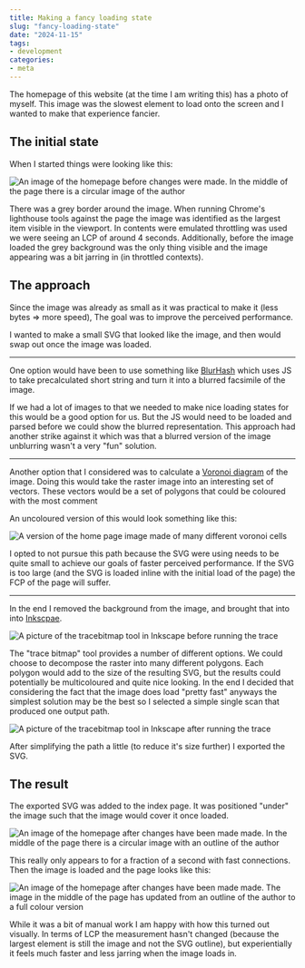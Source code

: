 ```yaml
---
title: Making a fancy loading state
slug: "fancy-loading-state"
date: "2024-11-15"
tags:
- development
categories:
- meta
---
```


The homepage of this website (at the time I am writing this) has a photo of
myself. This image was the slowest element to load onto the screen and I wanted
to make that experience fancier.

<!-- excerpt -->

## The initial state

When I started things were looking like this:

<img alt="An image of the homepage before changes were made. In the middle of the page there is a circular image of the author" src="/static/img/blog/2024-11-15-main_COJNQNBD/before.png"  class="small-centered-image"/>


There was a grey border around the image. When running Chrome's lighthouse
tools against the page the image was identified as the largest item visible in
the viewport. In contents were emulated throttling was used we were seeing an
LCP of around 4 seconds. Additionally, before the image loaded the grey
background was the only thing visible and the image appearing was a bit jarring
in (in throttled contexts).

## The approach

Since the image was already as small as it was practical to make it (less bytes
=> more speed), The goal was to improve the perceived performance.

I wanted to make a small SVG that looked like the image, and then would swap
out once the image was loaded.

---

One option would have been to use something like [BlurHash](https://blurha.sh/)
which uses JS to take precalculated short string and turn it into a blurred
facsimile of the image.

If we had a lot of images to that we needed to make nice loading states for
this would be a good option for us. But the JS would need to be loaded and
parsed before we could show the blurred representation. This approach had
another strike against it which was that a blurred version of the image
unblurring wasn't a very "fun" solution.

---

Another option that I considered was to calculate a [Voronoi
diagram](https://en.wikipedia.org/wiki/Voronoi_diagram) of the image. Doing
this would take the raster image into an interesting set of vectors. These
vectors would be a set of polygons that could be coloured with the most comment 

An uncoloured version of this would look something like this:

![A version of the home page image made of many different voronoi cells][VORONOI]

I opted to not pursue this path because the SVG were using needs to be quite
small to achieve our goals of faster perceived performance. If the SVG is too
large (and the SVG is loaded inline with the initial load of the page) the FCP
of the page will suffer.


---

In the end I removed the background from the image, and brought that into into [Inkscpae](https://inkscape.org/).

![A picture of the tracebitmap tool in Inkscape before running the trace][TRACE_BITMAP_BEFORE]

The "trace bitmap" tool provides a number of different options. We could choose
to decompose the raster into many different polygons. Each polygon would add to
the size of the resulting SVG, but the results could potentially be
multicoloured and quite nice looking. In the end I decided that considering the
fact that the image does load "pretty fast" anyways the simplest solution may
be the best so I selected a simple single scan that produced one output path.

![A picture of the tracebitmap tool in Inkscape after running the trace][TRACE_BITMAP_AFTER]

After simplifying the path a little (to reduce it's size further) I exported the SVG.

## The result

The exported SVG was added to the index page. It was positioned "under" the
image such that the image would cover it once loaded.


<img alt="An image of the homepage after changes have been made made. In the middle of the page there is a circular image with an outline of the author" src="/static/img/blog/2024-11-15-main_COJNQNBD/after-outline.png"  class="small-centered-image"/>

This really only appears to for a fraction of a second with fast connections.
Then the image is loaded and the page looks like this:

<img alt="An image of the homepage after changes have been made made. The image in the middle of the page has updated from an outline of the author to a full colour version" src="/static/img/blog/2024-11-15-main_COJNQNBD/after-loaded.png"  class="small-centered-image"/>


While it was a bit of manual work I am happy with how this turned out visually.
In terms of LCP the measurement hasn't changed (because the largest element is
still the image and not the SVG outline), but experientially it feels much
faster and less jarring when the image loads in.


[VORONOI]: /static/img/blog/2024-11-15-main_COJNQNBD/voronoi.png
[TRACE_BITMAP_BEFORE]: /static/img/blog/2024-11-15-main_COJNQNBD/trace-bitmap-before.png
[TRACE_BITMAP_AFTER]: /static/img/blog/2024-11-15-main_COJNQNBD/trace-bitmap-after.png
